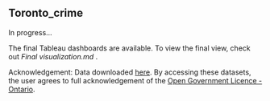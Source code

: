 <h2> Toronto_crime </h2>
In progress...<br>
<p> The final Tableau dashboards are available. To view the final view, check out <i> Final visualization.md </i>. </p>
Acknowledgement: 
Data downloaded <a href = "https://data.torontopolice.on.ca/datasets/mci-2014-to-2019/data"> here</a>.
By accessing these datasets, the user agrees to full acknowledgement of the <a href = "https://www.ontario.ca/page/open-government-licence-ontario"> Open Government Licence - Ontario</a>.
